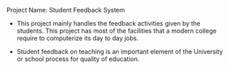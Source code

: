 Project Name: Student Feedback System

* This project mainly handles the feedback activities given by the students. This project has most of the facilities that a modern college require to computerize its day to day jobs.

* Student feedback on teaching is an important element of the University or school process for quality of education. 
